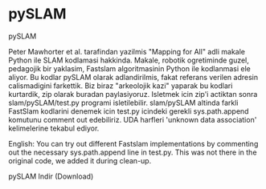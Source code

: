 # pySLAM


pySLAM




Peter Mawhorter et al. tarafindan yazilmis "Mapping for All" adli makale Python ile SLAM kodlamasi hakkinda. Makale, robotik ogretiminde guzel, pedagojik bir yaklasim, Fastslam algoritmasinin Python ile kodlanmasi ele aliyor. Bu kodlar pySLAM olarak adlandirilmis, fakat referans verilen adresin calismadigini farkettik. Biz biraz "arkeolojik kazi" yaparak bu kodlari kurtardik, zip olarak buradan paylasiyoruz. Isletmek icin zip'i actiktan sonra slam/pySLAM/test.py programi isletilebilir. slam/pySLAM altinda farkli FastSlam kodlarini denemek icin test.py icindeki gerekli sys.path.append komutunu comment out edebiliriz. UDA harfleri 'unknown data association' kelimelerine tekabul ediyor.

English: You can try out different Fastslam implementations by commenting out the necessary sys.path.append line in test.py. This was not there in the original code, we added it during clean-up.

pySLAM Indir (Download)




